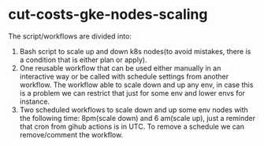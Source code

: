 # cut-costs-gke-nodes-scaling

The script/workflows are divided into:

1. Bash script to scale up and down k8s nodes(to avoid mistakes, there is a condition that is either plan or apply).
2. One reusable workflow that can be used either manually in an interactive way or be called with schedule settings from another workflow. The workflow able to scale down and up any env, in case this is a problem we can restrict that just for some env and lower envs for instance.
3. Two scheduled workflows to scale down and up some env nodes with the following time: 8pm(scale down) and 6 am(scale up), just a reminder that cron from gihub actions is in UTC. To remove a schedule we can remove/comment the workflow.
